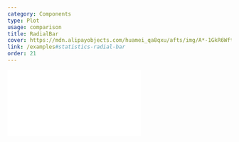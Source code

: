 ```yaml
---
category: Components
type: Plot
usage: comparison
title: RadialBar
cover: https://mdn.alipayobjects.com/huamei_qa8qxu/afts/img/A*-1GkR6WftskAAAAAAAAAAAAADmJ7AQ/original
link: /examples#statistics-radial-bar
order: 21
---
```


<embed src="@/docs/options/plots/special/radial-bar.zh.md"></embed>
